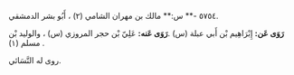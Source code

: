 ٥٧٥٤ -** س:** مالك بن مهران الشامي (٢) ، أَبُو بشر الدمشقي.

**رَوَى عَن:** إِبْرَاهِيم بْن أَبي عبلة (س) .**رَوَى عَنه:** عَلِيّ بْن حجر المروزي (س) ، والوليد بْن مسلم (١) .

روى له النَّسَائي.